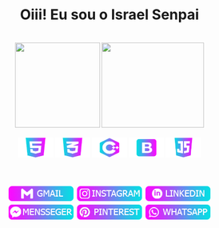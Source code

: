 <div align="center">
	<h1 align="center">Oiii! Eu sou o Israel Senpai<h1 align="center">
</div>



  <div align="center" href="https://github.com/IsraelSenpai">
  <img height="170em" width="170rem" src="https://github-readme-stats.vercel.app/api?username=IsraelSenpai&bg_color=30,fc09ff,04e0e3&title_color=fff&text_color=fff"/>
  <img height="170em" width="205rem" src="https://github-readme-stats.vercel.app/api/top-langs/?username=IsraelSenpai&layout=compact&bg_color=30,fc09ff,04e0e3&title_color=fff&text_color=fff"/>
</div>

<div align="center" style="display: inline_block"><br>
  <img align="center" alt="IsraelSenpai-HTML" height="40" width="70" margin-left="50px" src="linguagens/html.png">
  <img align="center" alt="IsraelSenpai-CSS" height="40" width="70" src="linguagens/css.png">
  <img align="center" alt="IsraelSenpai-C++" height="40" width="70" src="linguagens/c++.png">
  <img align="center" alt="IsraelSenpai-Bootstrap" height="40" width="70" src="linguagens/boots.png">
  <img align="center" alt="IsraelSenpai-Js" height="40" width="70" src="linguagens/java.png">
</div>
  
<br>
 
<h1 align="center">
  <a href="mailto:israelsenpaiii@gmail.com" target="_blank"><img src="social/gmail.png" target="_blank"></a>
  <a href="https://www.instagram.com/israelsenpai/" target="_blank"><img src="social/instagram.png" target="_blank"></a>
  <a href="https://m.me/israelsenpaii" target="_blank"><img src="social/linkedin.png" target="_blank"></a>
  <a href="https://m.me/israelsenpaii" target="_blank"><img src="social/mensseger.png" target="_blank"></a>
  <a href="https://br.pinterest.com/israelsenpaiii/_saved/" target="_blank"><img src="social/pinterest.png" target="_blank"></a>
  <a href="https://instagram.com/rafaballerini" target="_blank"><img src="social/whatsapp.png" target="_blank"></a>
</h1>

